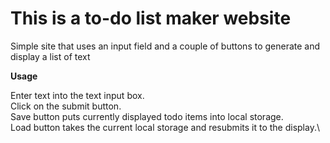 # This is a to-do list maker website

Simple site that uses an input field and a couple of buttons to generate and display a list of text

**Usage**

Enter text into the text input box.\
Click on the submit button.\
Save button puts currently displayed todo items into local storage.\
Load button takes the current local storage and resubmits it to the display.\

